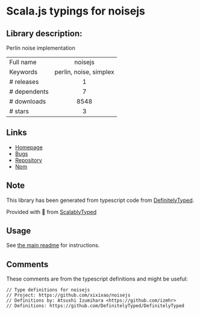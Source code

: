 
# Scala.js typings for noisejs


## Library description:
Perlin noise implementation

|                    |                 |
| ------------------ | :-------------: |
| Full name          | noisejs |
| Keywords           | perlin, noise, simplex |
| # releases         | 1 |
| # dependents       | 7 |
| # downloads        | 8548 |
| # stars            | 3 |

## Links
- [Homepage](https://github.com/xixixao/noisejs#readme)
- [Bugs](https://github.com/josephg/noisejs/issues)
- [Repository](https://github.com/xixixao/noisejs)
- [Npm](https://www.npmjs.com/package/noisejs)
    


## Note
This library has been generated from typescript code from [DefinitelyTyped](https://definitelytyped.org).

Provided with :purple_heart: from [ScalablyTyped](https://github.com/oyvindberg/ScalablyTyped)

## Usage
See [the main readme](../../readme.md) for instructions.

## Comments

These comments are from the typescript definitions and might be useful:
```
// Type definitions for noisejs
// Project: https://github.com/xixixao/noisejs
// Definitions by: Atsushi Izumihara <https://github.com/izmhr>
// Definitions: https://github.com/DefinitelyTyped/DefinitelyTyped

```

